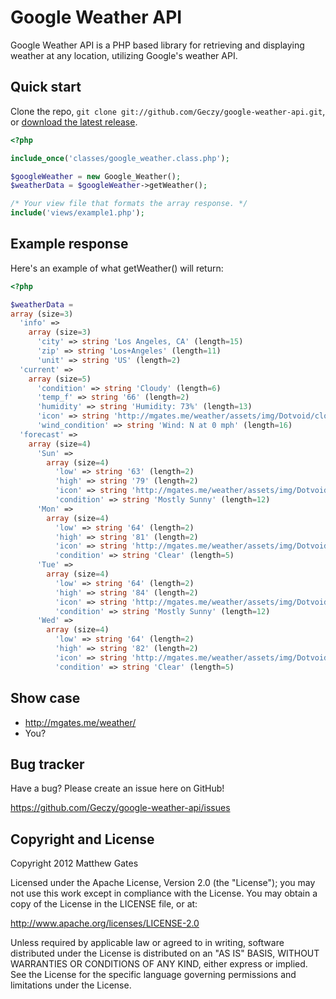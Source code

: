 Google Weather API
=================

Google Weather API is a PHP based library for retrieving and displaying weather at any location, utilizing Google's weather API.

Quick start
------------

Clone the repo, `git clone git://github.com/Geczy/google-weather-api.git`, or [download the latest release](https://github.com/Geczy/google-weather-api/zipball/master).

```php
<?php

include_once('classes/google_weather.class.php');

$googleWeather = new Google_Weather();
$weatherData = $googleWeather->getWeather();

/* Your view file that formats the array response. */
include('views/example1.php');
```

Example response
------------

Here's an example of what getWeather() will return:

```php
<?php

$weatherData =
array (size=3)
  'info' =>
	array (size=3)
	  'city' => string 'Los Angeles, CA' (length=15)
	  'zip' => string 'Los+Angeles' (length=11)
	  'unit' => string 'US' (length=2)
  'current' =>
	array (size=5)
	  'condition' => string 'Cloudy' (length=6)
	  'temp_f' => string '66' (length=2)
	  'humidity' => string 'Humidity: 73%' (length=13)
	  'icon' => string 'http://mgates.me/weather/assets/img/Dotvoid/cloudy.gif' (length=94)
	  'wind_condition' => string 'Wind: N at 0 mph' (length=16)
  'forecast' =>
	array (size=4)
	  'Sun' =>
		array (size=4)
		  'low' => string '63' (length=2)
		  'high' => string '79' (length=2)
		  'icon' => string 'http://mgates.me/weather/assets/img/Dotvoid/mostly_sunny.gif' (length=100)
		  'condition' => string 'Mostly Sunny' (length=12)
	  'Mon' =>
		array (size=4)
		  'low' => string '64' (length=2)
		  'high' => string '81' (length=2)
		  'icon' => string 'http://mgates.me/weather/assets/img/Dotvoid/sunny.gif' (length=93)
		  'condition' => string 'Clear' (length=5)
	  'Tue' =>
		array (size=4)
		  'low' => string '64' (length=2)
		  'high' => string '84' (length=2)
		  'icon' => string 'http://mgates.me/weather/assets/img/Dotvoid/mostly_sunny.gif' (length=100)
		  'condition' => string 'Mostly Sunny' (length=12)
	  'Wed' =>
		array (size=4)
		  'low' => string '64' (length=2)
		  'high' => string '82' (length=2)
		  'icon' => string 'http://mgates.me/weather/assets/img/Dotvoid/sunny.gif' (length=93)
		  'condition' => string 'Clear' (length=5)
```

Show case
------------

* http://mgates.me/weather/
* You?

Bug tracker
-----------

Have a bug? Please create an issue here on GitHub!

https://github.com/Geczy/google-weather-api/issues

Copyright and License
---------------------

Copyright 2012 Matthew Gates

Licensed under the Apache License, Version 2.0 (the "License"); you may not use this work except in
compliance with the License. You may obtain a copy of the License in the LICENSE file, or at:

http://www.apache.org/licenses/LICENSE-2.0

Unless required by applicable law or agreed to in writing, software distributed under the License is
distributed on an "AS IS" BASIS, WITHOUT WARRANTIES OR CONDITIONS OF ANY KIND, either express or implied.
See the License for the specific language governing permissions and limitations under the License.